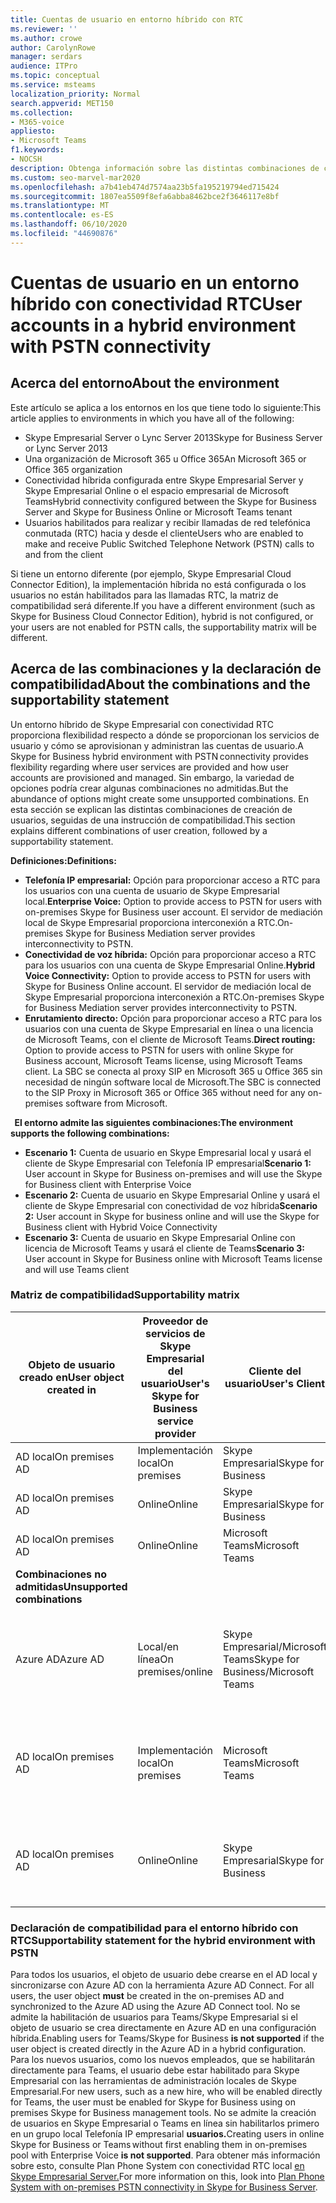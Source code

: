 ```yaml
---
title: Cuentas de usuario en entorno híbrido con RTC
ms.reviewer: ''
ms.author: crowe
author: CarolynRowe
manager: serdars
audience: ITPro
ms.topic: conceptual
ms.service: msteams
localization_priority: Normal
search.appverid: MET150
ms.collection:
- M365-voice
appliesto:
- Microsoft Teams
f1.keywords:
- NOCSH
description: Obtenga información sobre las distintas combinaciones de creación de usuarios y qué combinaciones son compatibles o incompatibles.
ms.custom: seo-marvel-mar2020
ms.openlocfilehash: a7b41eb474d7574aa23b5fa195219794ed715424
ms.sourcegitcommit: 1807ea5509f8efa6abba8462bce2f3646117e8bf
ms.translationtype: MT
ms.contentlocale: es-ES
ms.lasthandoff: 06/10/2020
ms.locfileid: "44690876"
---
```

# <a name="user-accounts-in-a-hybrid-environment-with-pstn-connectivity"></a><span data-ttu-id="b7af5-103">Cuentas de usuario en un entorno híbrido con conectividad RTC</span><span class="sxs-lookup"><span data-stu-id="b7af5-103">User accounts in a hybrid environment with PSTN connectivity</span></span>

## <a name="about-the-environment"></a><span data-ttu-id="b7af5-104">Acerca del entorno</span><span class="sxs-lookup"><span data-stu-id="b7af5-104">About the environment</span></span>

<span data-ttu-id="b7af5-105">Este artículo se aplica a los entornos en los que tiene todo lo siguiente:</span><span class="sxs-lookup"><span data-stu-id="b7af5-105">This article applies to environments in which you have all of the following:</span></span> 
 
- <span data-ttu-id="b7af5-106">Skype Empresarial Server o Lync Server 2013</span><span class="sxs-lookup"><span data-stu-id="b7af5-106">Skype for Business Server or Lync Server 2013</span></span> 
- <span data-ttu-id="b7af5-107">Una organización de Microsoft 365 u Office 365</span><span class="sxs-lookup"><span data-stu-id="b7af5-107">An Microsoft 365 or Office 365 organization</span></span> 
- <span data-ttu-id="b7af5-108">Conectividad híbrida configurada entre Skype Empresarial Server y Skype Empresarial Online o el espacio empresarial de Microsoft Teams</span><span class="sxs-lookup"><span data-stu-id="b7af5-108">Hybrid connectivity configured between the Skype for Business Server and Skype for Business Online or Microsoft Teams tenant</span></span> 
- <span data-ttu-id="b7af5-109">Usuarios habilitados para realizar y recibir llamadas de red telefónica conmutada (RTC) hacia y desde el cliente</span><span class="sxs-lookup"><span data-stu-id="b7af5-109">Users who are enabled to make and receive Public Switched Telephone Network (PSTN) calls to and from the client</span></span>

 
<span data-ttu-id="b7af5-110">Si tiene un entorno diferente (por ejemplo, Skype Empresarial Cloud Connector Edition), la implementación híbrida no está configurada o los usuarios no están habilitados para las llamadas RTC, la matriz de compatibilidad será diferente.</span><span class="sxs-lookup"><span data-stu-id="b7af5-110">If you have a different environment (such as Skype for Business Cloud Connector Edition), hybrid is not configured, or your users are not enabled for PSTN calls, the supportability matrix will be different.</span></span>  

## <a name="about-the-combinations-and-the-supportability-statement"></a><span data-ttu-id="b7af5-111">Acerca de las combinaciones y la declaración de compatibilidad</span><span class="sxs-lookup"><span data-stu-id="b7af5-111">About the combinations and the supportability statement</span></span>  

<span data-ttu-id="b7af5-112">Un entorno híbrido de Skype Empresarial con conectividad RTC proporciona flexibilidad respecto a dónde se proporcionan los servicios de usuario y cómo se aprovisionan y administran las cuentas de usuario.</span><span class="sxs-lookup"><span data-stu-id="b7af5-112">A Skype for Business hybrid environment with PSTN connectivity provides flexibility regarding where user services are provided and how user accounts are provisioned and managed.</span></span> <span data-ttu-id="b7af5-113">Sin embargo, la variedad de opciones podría crear algunas combinaciones no admitidas.</span><span class="sxs-lookup"><span data-stu-id="b7af5-113">But the abundance of options might create some unsupported combinations.</span></span> <span data-ttu-id="b7af5-114">En esta sección se explican las distintas combinaciones de creación de usuarios, seguidas de una instrucción de compatibilidad.</span><span class="sxs-lookup"><span data-stu-id="b7af5-114">This section explains different combinations of user creation, followed by a supportability statement.</span></span>


<span data-ttu-id="b7af5-115">**Definiciones:**</span><span class="sxs-lookup"><span data-stu-id="b7af5-115">**Definitions:**</span></span>   
- <span data-ttu-id="b7af5-116">**Telefonía IP empresarial:** Opción para proporcionar acceso a RTC para los usuarios con una cuenta de usuario de Skype Empresarial local.</span><span class="sxs-lookup"><span data-stu-id="b7af5-116">**Enterprise Voice:** Option to provide access to PSTN for users with on-premises Skype for Business user account.</span></span> <span data-ttu-id="b7af5-117">El servidor de mediación local de Skype Empresarial proporciona interconexión a RTC.</span><span class="sxs-lookup"><span data-stu-id="b7af5-117">On-premises Skype for Business Mediation server provides interconnectivity to PSTN.</span></span>  
- <span data-ttu-id="b7af5-118">**Conectividad de voz híbrida:** Opción para proporcionar acceso a RTC para los usuarios con una cuenta de Skype Empresarial Online.</span><span class="sxs-lookup"><span data-stu-id="b7af5-118">**Hybrid Voice Connectivity:** Option to provide access to PSTN for users with Skype for Business Online account.</span></span> <span data-ttu-id="b7af5-119">El servidor de mediación local de Skype Empresarial proporciona interconexión a RTC.</span><span class="sxs-lookup"><span data-stu-id="b7af5-119">On-premises Skype for Business Mediation server provides interconnectivity to PSTN.</span></span> 
- <span data-ttu-id="b7af5-120">**Enrutamiento directo:** Opción para proporcionar acceso a RTC para los usuarios con una cuenta de Skype Empresarial en línea o una licencia de Microsoft Teams, con el cliente de Microsoft Teams.</span><span class="sxs-lookup"><span data-stu-id="b7af5-120">**Direct routing:** Option to provide access to PSTN for users with online Skype for Business account, Microsoft Teams license, using Microsoft Teams client.</span></span> <span data-ttu-id="b7af5-121">La SBC se conecta al proxy SIP en Microsoft 365 u Office 365 sin necesidad de ningún software local de Microsoft.</span><span class="sxs-lookup"><span data-stu-id="b7af5-121">The SBC is connected to the SIP Proxy in Microsoft 365 or Office 365 without need for any on-premises software from Microsoft.</span></span>

  
<span data-ttu-id="b7af5-122">**El entorno admite las siguientes combinaciones:**</span><span class="sxs-lookup"><span data-stu-id="b7af5-122">**The environment supports the following combinations:**</span></span>
- <span data-ttu-id="b7af5-123">**Escenario 1:** Cuenta de usuario en Skype Empresarial local y usará el cliente de Skype Empresarial con Telefonía IP empresarial</span><span class="sxs-lookup"><span data-stu-id="b7af5-123">**Scenario 1:** User account in Skype for Business on-premises and will use the Skype for Business client with Enterprise Voice</span></span>
- <span data-ttu-id="b7af5-124">**Escenario 2:** Cuenta de usuario en Skype Empresarial Online y usará el cliente de Skype Empresarial con conectividad de voz híbrida</span><span class="sxs-lookup"><span data-stu-id="b7af5-124">**Scenario 2:** User account in Skype for business online and will use the Skype for Business client with Hybrid Voice Connectivity</span></span>
- <span data-ttu-id="b7af5-125">**Escenario 3:** Cuenta de usuario en Skype Empresarial Online con licencia de Microsoft Teams y usará el cliente de Teams</span><span class="sxs-lookup"><span data-stu-id="b7af5-125">**Scenario 3:** User account in Skype for Business online with Microsoft Teams license and will use Teams client</span></span>
 
### <a name="supportability-matrix"></a><span data-ttu-id="b7af5-126">Matriz de compatibilidad</span><span class="sxs-lookup"><span data-stu-id="b7af5-126">Supportability matrix</span></span>


|<span data-ttu-id="b7af5-127">**Objeto de usuario creado en**</span><span class="sxs-lookup"><span data-stu-id="b7af5-127">**User object created in**</span></span>  |<span data-ttu-id="b7af5-128">**Proveedor de servicios de Skype Empresarial del usuario**</span><span class="sxs-lookup"><span data-stu-id="b7af5-128">**User's Skype for Business service provider**</span></span>|<span data-ttu-id="b7af5-129">**Cliente del usuario**</span><span class="sxs-lookup"><span data-stu-id="b7af5-129">**User's Client**</span></span>|<span data-ttu-id="b7af5-130">**Opción de voz**</span><span class="sxs-lookup"><span data-stu-id="b7af5-130">**Voice option**</span></span>|<span data-ttu-id="b7af5-131">**Compatible**</span><span class="sxs-lookup"><span data-stu-id="b7af5-131">**Supported**</span></span>|
| ------------ | --------- | --------- | --------- | -------- |
|<span data-ttu-id="b7af5-132">AD local</span><span class="sxs-lookup"><span data-stu-id="b7af5-132">On premises AD</span></span>| <span data-ttu-id="b7af5-133">Implementación local</span><span class="sxs-lookup"><span data-stu-id="b7af5-133">On premises</span></span> |<span data-ttu-id="b7af5-134">Skype Empresarial</span><span class="sxs-lookup"><span data-stu-id="b7af5-134">Skype for Business</span></span>   | <span data-ttu-id="b7af5-135">Telefonía IP empresarial</span><span class="sxs-lookup"><span data-stu-id="b7af5-135">Enterprise Voice</span></span>   |<span data-ttu-id="b7af5-136">Sí</span><span class="sxs-lookup"><span data-stu-id="b7af5-136">Yes</span></span>|
|<span data-ttu-id="b7af5-137">AD local</span><span class="sxs-lookup"><span data-stu-id="b7af5-137">On premises AD</span></span>|<span data-ttu-id="b7af5-138">Online</span><span class="sxs-lookup"><span data-stu-id="b7af5-138">Online</span></span>| <span data-ttu-id="b7af5-139">Skype Empresarial</span><span class="sxs-lookup"><span data-stu-id="b7af5-139">Skype for Business</span></span>  | <span data-ttu-id="b7af5-140">Conectividad de voz híbrida</span><span class="sxs-lookup"><span data-stu-id="b7af5-140">Hybrid Voice Connectivity</span></span>   |<span data-ttu-id="b7af5-141">Sí</span><span class="sxs-lookup"><span data-stu-id="b7af5-141">Yes</span></span> |
|<span data-ttu-id="b7af5-142">AD local</span><span class="sxs-lookup"><span data-stu-id="b7af5-142">On premises AD</span></span>|<span data-ttu-id="b7af5-143">Online</span><span class="sxs-lookup"><span data-stu-id="b7af5-143">Online</span></span> |<span data-ttu-id="b7af5-144">Microsoft Teams</span><span class="sxs-lookup"><span data-stu-id="b7af5-144">Microsoft Teams</span></span> |<span data-ttu-id="b7af5-145">Enrutamiento directo</span><span class="sxs-lookup"><span data-stu-id="b7af5-145">Direct Routing</span></span>  |<span data-ttu-id="b7af5-146">Sí</span><span class="sxs-lookup"><span data-stu-id="b7af5-146">Yes</span></span> |
|<span data-ttu-id="b7af5-147">**Combinaciones no admitidas**</span><span class="sxs-lookup"><span data-stu-id="b7af5-147">**Unsupported combinations**</span></span>    | |         |         |      |
|<span data-ttu-id="b7af5-148">Azure AD</span><span class="sxs-lookup"><span data-stu-id="b7af5-148">Azure AD</span></span>| <span data-ttu-id="b7af5-149">Local/en línea</span><span class="sxs-lookup"><span data-stu-id="b7af5-149">On premises/online</span></span> | <span data-ttu-id="b7af5-150">Skype Empresarial/Microsoft Teams</span><span class="sxs-lookup"><span data-stu-id="b7af5-150">Skype for Business/Microsoft Teams</span></span>|<span data-ttu-id="b7af5-151">Telefonía IP empresarial/conectividad de voz híbrida/enrutamiento directo</span><span class="sxs-lookup"><span data-stu-id="b7af5-151">Enterprise Voice/Hybrid Voice Connectivity/Direct Routing</span></span>  |<span data-ttu-id="b7af5-152">No, el objeto de usuario DEBE crearse primero en ad local</span><span class="sxs-lookup"><span data-stu-id="b7af5-152">No, user object MUST be created in on-premises AD first</span></span> |
|<span data-ttu-id="b7af5-153">AD local</span><span class="sxs-lookup"><span data-stu-id="b7af5-153">On premises AD</span></span>  |<span data-ttu-id="b7af5-154">Implementación local</span><span class="sxs-lookup"><span data-stu-id="b7af5-154">On premises</span></span>| <span data-ttu-id="b7af5-155">Microsoft Teams</span><span class="sxs-lookup"><span data-stu-id="b7af5-155">Microsoft Teams</span></span>| <span data-ttu-id="b7af5-156">Telefonía IP empresarial/conectividad de voz híbrida/enrutamiento directo</span><span class="sxs-lookup"><span data-stu-id="b7af5-156">Enterprise Voice/Hybrid Voice Connectivity/Direct Routing</span></span>   |<span data-ttu-id="b7af5-157">No, el cliente de Microsoft Teams no es compatible con Skype Empresarial local</span><span class="sxs-lookup"><span data-stu-id="b7af5-157">No, Microsoft Teams client is not supported with on-premises Skype for Business</span></span> |     
|<span data-ttu-id="b7af5-158">AD local</span><span class="sxs-lookup"><span data-stu-id="b7af5-158">On premises AD</span></span>  |<span data-ttu-id="b7af5-159">Online</span><span class="sxs-lookup"><span data-stu-id="b7af5-159">Online</span></span> |<span data-ttu-id="b7af5-160">Skype Empresarial</span><span class="sxs-lookup"><span data-stu-id="b7af5-160">Skype for Business</span></span>  | <span data-ttu-id="b7af5-161">Enrutamiento directo</span><span class="sxs-lookup"><span data-stu-id="b7af5-161">Direct Routing</span></span>  |<span data-ttu-id="b7af5-162">No, el enrutamiento directo no se admite con el cliente de Skype Empresarial</span><span class="sxs-lookup"><span data-stu-id="b7af5-162">No, Direct Routing is not supported with Skype for Business client</span></span>  |


### <a name="supportability-statement-for-the-hybrid-environment-with-pstn"></a><span data-ttu-id="b7af5-163">Declaración de compatibilidad para el entorno híbrido con RTC</span><span class="sxs-lookup"><span data-stu-id="b7af5-163">Supportability statement for the hybrid environment with PSTN</span></span>

<span data-ttu-id="b7af5-164">Para todos los usuarios, el objeto de usuario debe crearse en el AD local y sincronizarse con Azure AD con la herramienta Azure AD Connect. </span><span class="sxs-lookup"><span data-stu-id="b7af5-164">For all users, the user object **must** be created in the on-premises AD and synchronized to the Azure AD using the Azure AD Connect tool.</span></span> <span data-ttu-id="b7af5-165">No se admite la  habilitación de usuarios para Teams/Skype Empresarial si el objeto de usuario se crea directamente en Azure AD en una configuración híbrida.</span><span class="sxs-lookup"><span data-stu-id="b7af5-165">Enabling users for Teams/Skype for Business **is not supported** if the user object is created directly in the Azure AD in a hybrid configuration.</span></span> <span data-ttu-id="b7af5-166">Para los nuevos usuarios, como los nuevos empleados, que se habilitarán directamente para Teams, el usuario debe estar habilitado para Skype Empresarial con las herramientas de administración locales de Skype Empresarial.</span><span class="sxs-lookup"><span data-stu-id="b7af5-166">For new users, such as a new hire, who will be enabled directly for Teams, the user must be enabled for Skype for Business using on premises Skype for Business management tools.</span></span> <span data-ttu-id="b7af5-167">No se admite la creación de usuarios en Skype Empresarial o Teams en línea sin habilitarlos primero en un grupo local Telefonía IP empresarial **usuarios.**</span><span class="sxs-lookup"><span data-stu-id="b7af5-167">Creating users in online Skype for Business or Teams without first enabling them in on-premises pool with Enterprise Voice **is not supported**.</span></span> <span data-ttu-id="b7af5-168">Para obtener más información sobre esto, consulte Plan Phone System con conectividad RTC local [en Skype Empresarial Server.](https://docs.microsoft.com/skypeforbusiness/skype-for-business-hybrid-solutions/plan-your-phone-system-cloud-pbx-solution/plan-phone-system-with-on-premises-pstn-connectivity)</span><span class="sxs-lookup"><span data-stu-id="b7af5-168">For more information on this, look into [Plan Phone System with on-premises PSTN connectivity in Skype for Business Server](https://docs.microsoft.com/skypeforbusiness/skype-for-business-hybrid-solutions/plan-your-phone-system-cloud-pbx-solution/plan-phone-system-with-on-premises-pstn-connectivity).</span></span>
